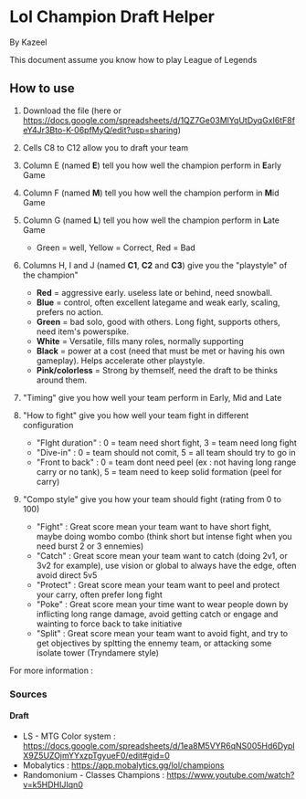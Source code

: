 # Lol Champion Draft Helper

By Kazeel

This document assume you know how to play League of Legends

## How to use
1. Download the file (here or https://docs.google.com/spreadsheets/d/1QZ7Ge03MlYqUtDyqGxI6tF8feY4Jr3Bto-K-06pfMyQ/edit?usp=sharing)

2. Cells C8 to C12 allow you to draft your team

3. Column E (named **E**) tell you how well the champion perform in **E**arly Game
4. Column F (named **M**) tell you how well the champion perform in **M**id Game
5. Column G (named **L**) tell you how well the champion perform in **L**ate Game
    * Green = well, Yellow = Correct, Red = Bad 

6. Columns H, I and J (named **C1**, **C2** and **C3**) give you the "playstyle" of the champion"
    * **Red** = aggressive early. useless late or behind, need snowball.
    * **Blue** = control, often excellent lategame and weak early, scaling, prefers no action.
    * **Green** = bad solo, good with others. Long fight, supports others, need item's powerspike.
    * **White** = Versatile, fills many roles, normally supporting
    * **Black** = power at a cost (need that must be met or having his own gameplay). Helps accelerate other playstyle. 
    * **Pink/colorless** = Strong by themself, need the draft to be thinks around them.

7. "Timing" give you how well your team perform in Early, Mid and Late

8. "How to fight" give you how well your team fight in different configuration 
    - "FIght duration" : 0 = team need short fight, 3 = team need long fight
    - "Dive-in" : 0 = team should not comit, 5 = all team should try to go in
    - "Front to back" : 0 = team dont need peel (ex : not having long range carry or no tank), 5 = team need to keep solid formation (peel for carry)

9. "Compo style" give you how your team should fight (rating from 0 to 100)
    - "Fight" : Great score mean your team want to have short fight, maybe doing wombo combo (think short but intense fight when you need burst 2 or 3 ennemies)
    - "Catch" : Great score mean your team want to catch (doing 2v1, or 3v2 for example), use vision or global to always have the edge, often avoid direct 5v5
    - "Protect" : Great score mean your team want to peel and protect your carry, often prefer long fight
    - "Poke" : Great score mean your time want to wear people down by inflicting long range damage, avoid getting catch or engage and wainting to force back to take initiative
    - "Split" : Great score mean your team want to avoid fight, and try to get objectives by spltting the ennemy team, or attacking some isolate tower (Tryndamere style)

For more information : 

### Sources
#### Draft
* LS - MTG Color system : https://docs.google.com/spreadsheets/d/1ea8M5VYR6qNS005Hd6DyplX9Z5UZOjmYYxzpTgyueF0/edit#gid=0
* Mobalytics : https://app.mobalytics.gg/lol/champions
* Randomonium - Classes Champions : https://www.youtube.com/watch?v=k5HDHIJIqn0
